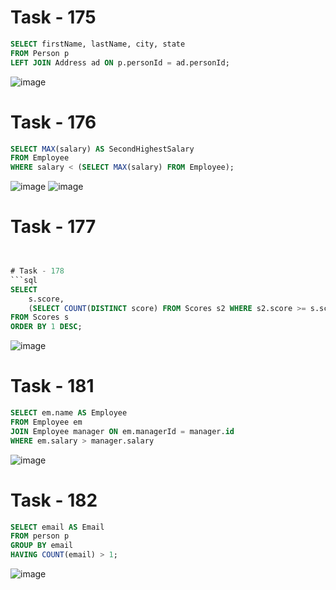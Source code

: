 # Task - 175
```sql
SELECT firstName, lastName, city, state 
FROM Person p
LEFT JOIN Address ad ON p.personId = ad.personId;
```
![image](https://github.com/itsveronika/leetcode/assets/113369081/b6889579-56ac-46e8-8de2-2e427dee5f68)

# Task - 176
```sql
SELECT MAX(salary) AS SecondHighestSalary
FROM Employee
WHERE salary < (SELECT MAX(salary) FROM Employee);
```
![image](https://github.com/itsveronika/leetcode/assets/113369081/b4bf3912-23fe-48e7-bf0a-bc819ec0a5c3)
![image](https://github.com/itsveronika/leetcode/assets/113369081/0d4036be-79a2-4964-a5a2-bc6d249bc84f)

# Task - 177
```sql


# Task - 178
```sql
SELECT  
    s.score,  
    (SELECT COUNT(DISTINCT score) FROM Scores s2 WHERE s2.score >= s.score) as "rank" 
FROM Scores s 
ORDER BY 1 DESC;
```
![image](https://github.com/itsveronika/leetcode/assets/113369081/7edd239d-e56a-4a8f-9c6f-41d3f5ce0c2b)

# Task - 181
```sql
SELECT em.name AS Employee 
FROM Employee em
JOIN Employee manager ON em.managerId = manager.id
WHERE em.salary > manager.salary
```
![image](https://github.com/itsveronika/leetcode/assets/113369081/22f9fad0-1fe7-4681-8212-542ccebcc08a)

# Task - 182 
```sql
SELECT email AS Email
FROM person p
GROUP BY email
HAVING COUNT(email) > 1;
```
![image](https://github.com/itsveronika/leetcode/assets/113369081/9791bee5-28f6-49f8-b892-19510597bf43)
